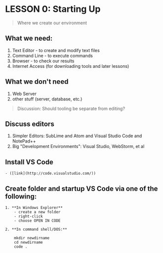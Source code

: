 # LESSON 0: Starting Up

> Where we create our environment

## What we need:    

1. Text Editor - to create and modify text files
2. Command Line - to execute commands
3. Browser - to check our results 
4. Internet Access (for downloading tools and later lessons)


## What we don't need    

1. Web Server
2. other stuff (server, database, etc.)

> Discussion: Should tooling be separate from editing?


## Discuss editors    

1. Simpler Editors: SubLime and Atom and Visual Studio Code and NotePad++ 
2. Big "Development Environments": Visual Studio, WebStorm, et al


## Install VS Code    

    - ([link](http://code.visualstudio.com/))


## Create folder and startup VS Code via one of the following:

    1. **In Windows Explorer**
        - create a new folder   
        - right-click   
        - choose OPEN IN CODE   
            
    2. **In command shell/DOS:**  
```DOS
    mkdir newdirname     
    cd newdirname    
    code .
```   

